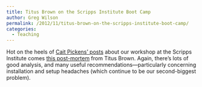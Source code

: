 ```yaml
---
title: Titus Brown on the Scripps Institute Boot Camp
author: Greg Wilson
permalink: /2012/11/titus-brown-on-the-scripps-institute-boot-camp/
categories:
  - Teaching
---
```

Hot on the heels of [Cait Pickens&#8217; posts][1] about our workshop at the Scripps Institute comes [this post-mortem][2] from Titus Brown. Again, there&#8217;s lots of good analysis, and many useful recommendations—particularly concerning installation and setup headaches (which continue to be our second-biggest problem).

 [1]: /2012/11/24/cait-pickens-on-the-scripps-institute-boot-camp/
 [2]: http://ivory.idyll.org/blog/2012-scripps-swc-postmortem.html
